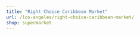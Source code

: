 ```yaml
---
title: "Right Choice Caribbean Market"
url: /los-angeles/right-choice-caribbean-market/
shop: supermarket
---
```

